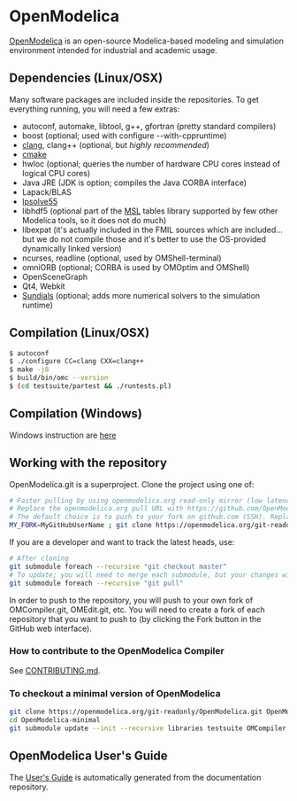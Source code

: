 # OpenModelica
[OpenModelica](https://openmodelica.org) is an open-source Modelica-based modeling and simulation environment intended for industrial and academic usage.

## Dependencies (Linux/OSX)

Many software packages are included inside the repositories.
To get everything running, you will need a few extras:
- autoconf, automake, libtool, g++, gfortran (pretty standard compilers)
- boost (optional; used with configure --with-cppruntime)
- [clang](http://clang.llvm.org/), clang++ (optional, but *highly recommended*)
- [cmake](http://www.cmake.org)
- hwloc (optional; queries the number of hardware CPU cores instead of logical CPU cores)
- Java JRE (JDK is option; compiles the Java CORBA interface)
- Lapack/BLAS
- [lpsolve55](http://lpsolve.sourceforge.net)
- libhdf5 (optional part of the [MSL](https://github.com/modelica/Modelica) tables library supported by few other Modelica tools, so it does not do much)
- libexpat (it's actually included in the FMIL sources which are included... but we do not compile those and it's better to use the OS-provided dynamically linked version)
- ncurses, readline (optional, used by OMShell-terminal)
- omniORB (optional; CORBA is used by OMOptim and OMShell)
- OpenSceneGraph
- Qt4, Webkit
- [Sundials](http://www.llnl.gov/CASC/sundials/) (optional; adds more numerical solvers to the simulation runtime)

## Compilation (Linux/OSX)

```bash
$ autoconf
$ ./configure CC=clang CXX=clang++
$ make -j8
$ build/bin/omc --version
$ (cd testsuite/partest && ./runtests.pl)
```

## Compilation (Windows)

Windows instruction are [here](https://github.com/OpenModelica/OMCompiler/blob/master/README.md)

## Working with the repository

OpenModelica.git is a superproject. Clone the project using one of:
```bash
# Faster pulling by using openmodelica.org read-only mirror (low latency in Europe; very important when updating all submodules)
# Replace the openmodelica.org pull URL with https://github.com/OpenModelica/OpenModelica.git if you want to pull directly from github
# The default choice is to push to your fork on github.com (SSH). Replace MY_FORK with OpenModelica to push directly to the OpenModelica repositories (if you have access)
MY_FORK=MyGitHubUserName ; git clone https://openmodelica.org/git-readonly/OpenModelica.git --recursive && (cd OpenModelica && git remote set-url --push origin git@github.com:$MY_FORK/OpenModelica.git && git submodule foreach --recursive 'git remote set-url --push origin `git config --get remote.origin.url | sed s,^.*/,git@github.com:'$MY_FORK'/,`')
```
If you are a developer and want to track the latest heads, use:
```bash
# After cloning
git submodule foreach --recursive "git checkout master"
# To update; you will need to merge each submodule, but your changes will remain
git submodule foreach --recursive "git pull"
```
In order to push to the repository, you will push to your own fork of OMCompiler.git, OMEdit.git, etc. You will need to create a fork of each repository that you want to push to (by clicking the Fork button in the GitHub web interface).

### How to contribute to the OpenModelica Compiler

See [CONTRIBUTING.md](https://github.com/OpenModelica/OpenModelica/blob/master/CONTRIBUTING.md).

### To checkout a minimal version of OpenModelica
```bash
git clone https://openmodelica.org/git-readonly/OpenModelica.git OpenModelica-minimal
cd OpenModelica-minimal
git submodule update --init --recursive libraries testsuite OMCompiler common
```

## OpenModelica User's Guide
The [User's Guide](https://openmodelica.org/doc/OpenModelicaUsersGuide/latest/)
is automatically generated from the documentation repository.
